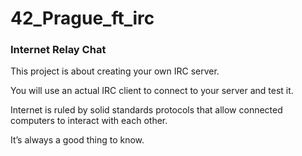 # 42_Prague_ft_irc
### Internet Relay Chat


This project is about creating your own IRC server.

You will use an actual IRC client to connect to your server and test it.

Internet is ruled by solid standards protocols that allow connected computers to interact with each other.

It’s always a good thing to know.
